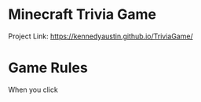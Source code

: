 # Minecraft Trivia Game

Project Link: https://kennedyaustin.github.io/TriviaGame/

# Game Rules

When you click 
